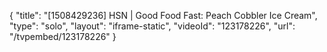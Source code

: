 {
    "title": "[1508429236] HSN | Good Food Fast: Peach Cobbler Ice Cream",
    "type": "solo",
    "layout": "iframe-static",
    "videoId": "123178226",
    "url": "\/tvpembed\/123178226"
}